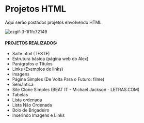 
# Projetos HTML

Aqui serão postados projetos envolvendo HTML

![ezgif-3-1f1fc72149](https://github.com/user-attachments/assets/daeb61de-847c-4223-8acd-139d50d7ae6f)

#### PROJETOS REALIZADOS:

- Saite.html (TESTE)
- Estrutura básica (página web do Alex)
- Parágrafos e Títulos
- Links (Exemplos de links)
- Imagens
- Página Simples (De Volta Para o Futuro: filme)
- Semântica
- Site Clone Simples (BEAT IT - Michael Jackson - LETRAS.COM)
- Tabelas
- Lista ordenada
- Lista Não Ordenada
- Bolo de Brigadeiro
- Inserindo Imagens e Links
